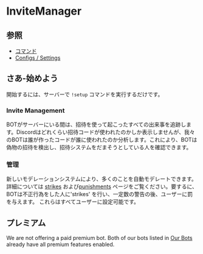 # InviteManager

## 参照

- [コマンド](/ja/reference/commands.md)
- [Configs / Settings](/ja/reference/settings.md)

## さあ-始めよう

開始するには、サーバーで `!setup` コマンドを実行するだけです。

### Invite Management

BOTがサーバーにいる間は、招待を使って起こったすべての出来事を追跡します。Discordはどれくらい招待コードが使われたのかしか表示しませんが、我々のBOTは誰が作ったコードが誰に使われたのか分析します。これにより、BOTは偽物の招待を検出し、招待システムをだまそうとしている人を確認できます。

### 管理

新しいモデレーションシステムにより、多くのことを自動モデレートできます。詳細については [strikes](/ja/modules/moderation/strikes.md) および[punishments](/ja/modules/moderation/punishments.md) ページをご覧ください。要するに、BOTは不正行為をした人に'strikes' を行い、一定数の警告の後、ユーザーに罰を与えます。 これらはすべてユーザーに設定可能です。

## プレミアム

We are not offering a paid premium bot. Both of our bots listed in [Our Bots](/ja/getting-started/our-bots.md) already have all premium features enabled.
